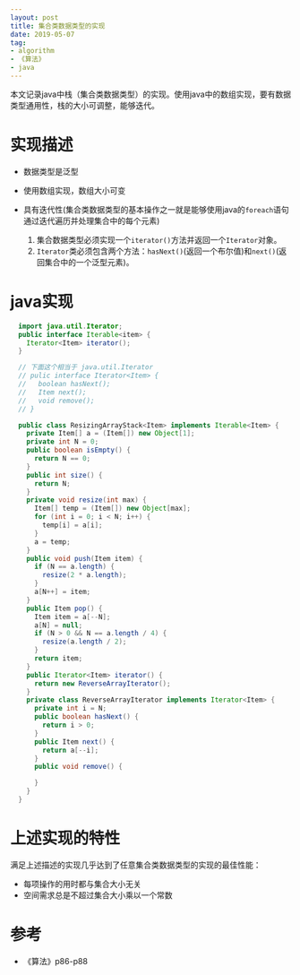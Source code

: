 ```yaml
---
layout: post
title: 集合类数据类型的实现
date: 2019-05-07
tag: 
- algorithm
- 《算法》
- java
---
```


本文记录java中栈（集合类数据类型）的实现。使用java中的数组实现，要有数据类型通用性，栈的大小可调整，能够迭代。

<!-- more -->

# 实现描述

  - 数据类型是泛型
  - 使用数组实现，数组大小可变
  - 具有迭代性(集合类数据类型的基本操作之一就是能够使用java的`foreach`语句通过迭代遍历并处理集合中的每个元素)

    1. 集合数据类型必须实现一个`iterator()`方法并返回一个`Iterator`对象。
    2. `Iterator`类必须包含两个方法：`hasNext()`(返回一个布尔值)和`next()`(返回集合中的一个泛型元素)。

# java实现

  ```java
    import java.util.Iterator;
    public interface Iterable<item> {
      Iterator<Item> iterator();
    }

    // 下面这个相当于 java.util.Iterator
    // pulic interface Iterator<Item> {
    //   boolean hasNext();
    //   Item next();
    //   void remove();
    // }

    public class ResizingArrayStack<Item> implements Iterable<Item> {
      private Item[] a = (Item[]) new Object[1];
      private int N = 0;
      public boolean isEmpty() {
        return N == 0;
      }
      public int size() {
        return N;
      }
      private void resize(int max) {
        Item[] temp = (Item[]) new Object[max];
        for (int i = 0; i < N; i++) {
          temp[i] = a[i];
        }
        a = temp;
      }
      public void push(Item item) {
        if (N == a.length) {
          resize(2 * a.length);
        }
        a[N++] = item;
      }
      public Item pop() {
        Item item = a[--N];
        a[N] = null;
        if (N > 0 && N == a.length / 4) {
          resize(a.length / 2);
        }
        return item;
      }
      public Iterator<Item> iterator() {
        return new ReverseArrayIterator();
      }
      private class ReverseArrayIterator implements Iterator<Item> {
        private int i = N;
        public boolean hasNext() {
          return i > 0;
        }
        public Item next() {
          return a[--i];
        }
        public void remove() {

        }
      }
    }
  ```
# 上述实现的特性

  满足上述描述的实现几乎达到了任意集合类数据类型的实现的最佳性能：

   - 每项操作的用时都与集合大小无关
   - 空间需求总是不超过集合大小乘以一个常数

# 参考

- 《算法》p86-p88